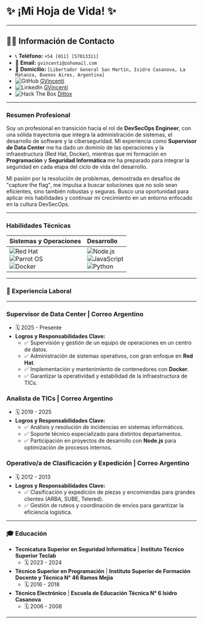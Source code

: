 # ✨ ¡Mi Hoja de Vida! ✨

---

## 👨‍💻 **Información de Contacto**

* 📞 **Teléfono:** `+54 [011] [57013311]`
* 📧 **Email:** `gvincenti@zohomail.com`
* 🏡 **Domicilio:** `[Libertador General San Martín, Isidro Casanova, La Matanza, Buenos Aires, Argentina]`
* <img src="https://img.shields.io/badge/GitHub-%2318171F.svg?style=for-the-badge&logo=github&logoColor=white" alt="GitHub"> [GVincenti](https://github.com/gvincenti)
* <img src="https://img.shields.io/badge/LinkedIn-%230077B5.svg?style=for-the-badge&logo=linkedin&logoColor=white" alt="LinkedIn"> [GVincenti](www.linkedin.com/in/gonzalo-vincenti-3b78882b6)
* <img src="https://img.shields.io/badge/Hack%20The%20Box-9FEF00?style=for-the-badge&logo=hackthebox&logoColor=white" alt="Hack The Box"> [Dittox](https://app.hackthebox.com/profile/767761)

---

### **Resumen Profesional**

Soy un profesional en transición hacia el rol de **DevSecOps Engineer**, con una sólida trayectoria que integra la administración de sistemas, el desarrollo de software y la ciberseguridad. Mi experiencia como **Supervisor de Data Center** me ha dado un dominio de las operaciones y la infraestructura (Red Hat, Docker), mientras que mi formación en **Programación** y **Seguridad Informática** me ha preparado para integrar la seguridad en cada etapa del ciclo de vida del desarrollo.

Mi pasión por la resolución de problemas, demostrada en desafíos de "capture the flag", me impulsa a buscar soluciones que no solo sean eficientes, sino también robustas y seguras. Busco una oportunidad para aplicar mis habilidades y continuar mi crecimiento en un entorno enfocado en la cultura DevSecOps.

---

### **Habilidades Técnicas**

| **Sistemas y Operaciones** | **Desarrollo** |
| :--- | :--- |
| <img src="https://img.shields.io/badge/Red_Hat-EE0000?style=for-the-badge&logo=redhat&logoColor=white" alt="Red Hat"> <br> <img src="https://img.shields.io/badge/Parrot%20Security-222222?style=for-the-badge&logo=parrot-security&logoColor=15E0ED" alt="Parrot OS"> <br> <img src="https://img.shields.io/badge/Docker-2496ED?style=for-the-badge&logo=docker&logoColor=white" alt="Docker"> | <img src="https://img.shields.io/badge/Node.js-339933?style=for-the-badge&logo=nodedotjs&logoColor=white" alt="Node.js"> <br> <img src="https://img.shields.io/badge/JavaScript-F7DF1E?style=for-the-badge&logo=javascript&logoColor=black" alt="JavaScript"> <br> <img src="https://img.shields.io/badge/Python-3776AB?style=for-the-badge&logo=python&logoColor=white" alt="Python"> |

---

### **💼 Experiencia Laboral**

---

### **Supervisor de Data Center** | Correo Argentino
* 🗓️ 2025 - Presente
* **Logros y Responsabilidades Clave:**
    * ✅ Supervisión y gestión de un equipo de operaciones en un centro de datos.
    * ✅ Administración de sistemas operativos, con gran enfoque en **Red Hat**.
    * ✅ Implementación y mantenimiento de contenedores con **Docker**.
    * ✅ Garantizar la operatividad y estabilidad de la infraestructura de TICs.

### **Analista de TICs** | Correo Argentino
* 🗓️ 2019 - 2025
* **Logros y Responsabilidades Clave:**
    * ✅ Análisis y resolución de incidencias en sistemas informáticos.
    * ✅ Soporte técnico especializado para distintos departamentos.
    * ✅ Participación en proyectos de desarrollo con **Node.js** para optimización de procesos internos.

### **Operativo/a de Clasificación y Expedición** | Correo Argentino
* 🗓️ 2012 - 2013
* **Logros y Responsabilidades Clave:**
    * ✅ Clasificación y expedición de piezas y encomiendas para grandes clientes (ARBA, SUBE, Telered).
    * ✅ Gestión de ruteos y coordinación de envíos para garantizar la eficiencia logística.

---

### **🎓 Educación**

* **Tecnicatura Superior en Seguridad Informática** | **Instituto Técnico Superior Teclab**
    * 🗓️ 2023 - 2024
* **Técnico Superior en Programación** | **Instituto Superior de Formación Docente y Técnica  N° 46 Ramos Mejia**
    * 🗓️ 2016 - 2018
* **Técnico Electrónico** | **Escuela de Educación Técnica N° 6 Isidro Casanova**
    * 🗓️ 2006 - 2008
 
---
